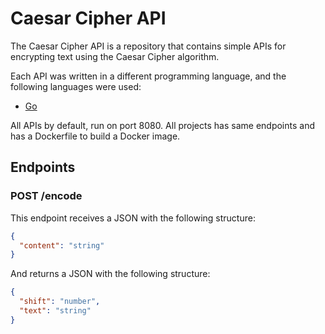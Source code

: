# Caesar Cipher API
The Caesar Cipher API is a repository that contains simple APIs for encrypting text using the Caesar Cipher algorithm.

Each API was written in a different programming language, and the following languages were used:
- [Go](/go)

All APIs by default, run on port 8080. All projects has same endpoints and has a Dockerfile to build a Docker image.

## Endpoints
### POST /encode
This endpoint receives a JSON with the following structure:
```json
{
  "content": "string"
}
```
And returns a JSON with the following structure:
```json
{
  "shift": "number",
  "text": "string"
}
```
